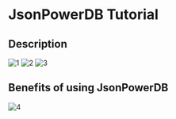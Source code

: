 # JsonPowerDB Tutorial


 
 ## Description
 ![1](https://user-images.githubusercontent.com/68528688/162586671-ecd98a72-e9dc-4b58-8c78-f6d0db3d2d7f.png)
![2](https://user-images.githubusercontent.com/68528688/162586674-81bf6b9f-1a47-4e2a-8667-50dcc32e44b9.png)
![3](https://user-images.githubusercontent.com/68528688/162586675-b15a66dd-53a2-41dc-b61d-85d45c48956d.png)
## Benefits of using JsonPowerDB
![4](https://user-images.githubusercontent.com/68528688/162586676-763a9c41-ffb1-4bb8-8603-c81719e642ae.png)

    
